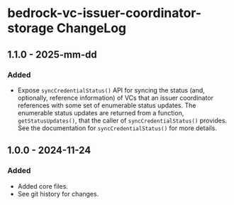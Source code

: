 # bedrock-vc-issuer-coordinator-storage ChangeLog

## 1.1.0 - 2025-mm-dd

### Added
- Expose `syncCredentialStatus()` API for syncing the status
  (and, optionally, reference information) of VCs that an
  issuer coordinator references with some set of enumerable
  status updates. The enumerable status updates are returned
  from a function, `getStatusUpdates()`, that the caller of
  `syncCredentialStatus()` provides. See the documentation
  for `syncCredentialStatus()` for more details.

## 1.0.0 - 2024-11-24

### Added
- Added core files.
- See git history for changes.
